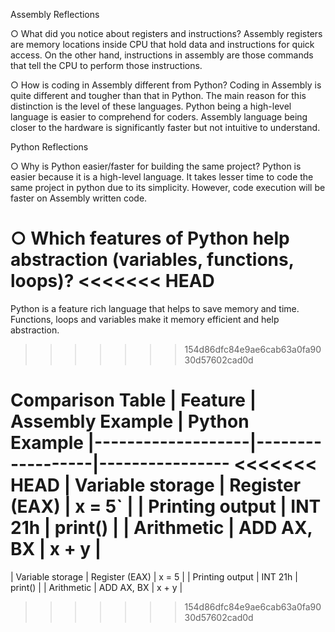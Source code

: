   Assembly Reflections 

○ What did you notice about registers and instructions?
Assembly registers are memory locations inside CPU that hold data and instructions for quick access. On the other hand, instructions in assembly are those commands that tell the CPU to perform those instructions.

○ How is coding in Assembly different from Python? 
Coding in Assembly is quite different and tougher than that in Python. The main reason for this distinction is the level of these languages. Python being a high-level language is easier to comprehend for coders. Assembly language being closer to the hardware is significantly faster but not intuitive to understand.


  Python Reflections 
  
○ Why is Python easier/faster for building the same project? 
Python is easier because it is a high-level language. It takes lesser time to code the same project in python due to its simplicity. However, code execution will be faster on Assembly written code.

○ Which features of Python help abstraction (variables, functions, loops)? 
<<<<<<< HEAD
=======
Python is a feature rich language that helps to save memory and time. Functions, loops and variables make it memory efficient and help abstraction.
>>>>>>> 154d86dfc84e9ae6cab63a0fa9030d57602cad0d

   Comparison Table 
| Feature           | Assembly Example | Python Example 
|-------------------|------------------|----------------
<<<<<<< HEAD
| Variable storage  | Register (EAX)   | x = 5` |
| Printing output   | INT 21h          | print() |
| Arithmetic        | ADD AX, BX       | x + y | 
=======
| Variable storage  | Register (EAX)   | x = 5        |
| Printing output   | INT 21h          | print()      |
| Arithmetic        | ADD AX, BX       | x + y        | 
>>>>>>> 154d86dfc84e9ae6cab63a0fa9030d57602cad0d
